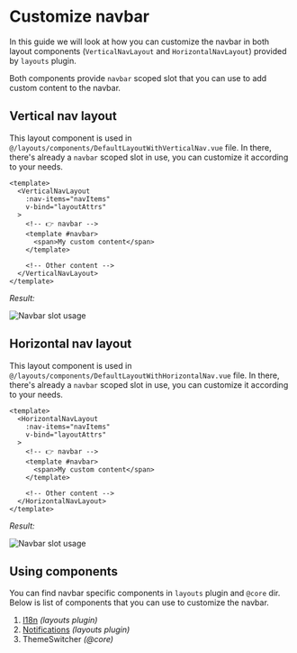 # Customize navbar

In this guide we will look at how you can customize the navbar in both layout components (`VerticalNavLayout` and `HorizontalNavLayout`) provided by `layouts` plugin.

Both components provide `navbar` scoped slot that you can use to add custom content to the navbar.

## Vertical nav layout

This layout component is used in `@/layouts/components/DefaultLayoutWithVerticalNav.vue` file. In there, there's already a `navbar` scoped slot in use, you can customize it according to your needs.

```vue{7-9}
<template>
  <VerticalNavLayout
    :nav-items="navItems"
    v-bind="layoutAttrs"
  >
    <!-- 👉 navbar -->
    <template #navbar>
      <span>My custom content</span>
    </template>

    <!-- Other content -->
  </VerticalNavLayout>
</template>
```

_Result:_

![Navbar slot usage](/images/code-examples/layout/navbar-slot-usage-vertical.png)

## Horizontal nav layout

This layout component is used in `@/layouts/components/DefaultLayoutWithHorizontalNav.vue` file. In there, there's already a `navbar` scoped slot in use, you can customize it according to your needs.

```vue{7-9}
<template>
  <HorizontalNavLayout
    :nav-items="navItems"
    v-bind="layoutAttrs"
  >
    <!-- 👉 navbar -->
    <template #navbar>
      <span>My custom content</span>
    </template>

    <!-- Other content -->
  </HorizontalNavLayout>
</template>
```

_Result:_

![Navbar slot usage](/images/code-examples/layout/navbar-slot-usage-horizontal.png)

## Using components

You can find navbar specific components in `layouts` plugin and `@core` dir. Below is list of components that you can use to customize the navbar.

1. [I18n](/layouts/components/navbar-i18n.md) _(layouts plugin)_
2. [Notifications](/layouts/components/navbar-notifications.md) _(layouts plugin)_
3. ThemeSwitcher _(@core)_
